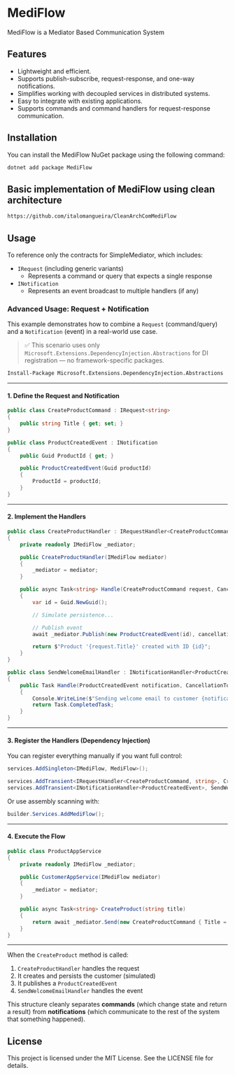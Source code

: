 # MediFlow

MediFlow is a Mediator Based Communication System

## Features
- Lightweight and efficient.
- Supports publish-subscribe, request-response, and one-way notifications.
- Simplifies working with decoupled services in distributed systems.
- Easy to integrate with existing applications.
- Supports commands and command handlers for request-response communication.

## Installation
You can install the MediFlow NuGet package using the following command:

```bash
dotnet add package MediFlow
```

## Basic implementation of MediFlow using clean architecture

```bash
https://github.com/italomangueira/CleanArchComMediFlow
```

## Usage

To reference only the contracts for SimpleMediator, which includes:

- `IRequest` (including generic variants)
  - Represents a command or query that expects a single response
- `INotification`
  - Represents an event broadcast to multiple handlers (if any)

### Advanced Usage: Request + Notification

This example demonstrates how to combine a `Request` (command/query) and a `Notification` (event) in a real-world use case.

> ✅ This scenario uses only `Microsoft.Extensions.DependencyInjection.Abstractions` for DI registration — no framework-specific packages.

```bash
Install-Package Microsoft.Extensions.DependencyInjection.Abstractions
```

---

#### 1. Define the Request and Notification

```csharp
public class CreateProductCommand : IRequest<string>
{
    public string Title { get; set; }
}

public class ProductCreatedEvent : INotification
{
    public Guid ProductId { get; }

    public ProductCreatedEvent(Guid productId)
    {
        ProductId = productId;
    }
}
```

---

#### 2. Implement the Handlers

```csharp
public class CreateProductHandler : IRequestHandler<CreateProductCommand, string>
{
    private readonly IMediFlow _mediator;

    public CreateProductHandler(IMediFlow mediator)
    {
        _mediator = mediator;
    }

    public async Task<string> Handle(CreateProductCommand request, CancellationToken cancellationToken)
    {
        var id = Guid.NewGuid();

        // Simulate persistence...

        // Publish event
        await _mediator.Publish(new ProductCreatedEvent(id), cancellationToken);

        return $"Product '{request.Title}' created with ID {id}";
    }
}

public class SendWelcomeEmailHandler : INotificationHandler<ProductCreatedEvent>
{
    public Task Handle(ProductCreatedEvent notification, CancellationToken cancellationToken)
    {
        Console.WriteLine($"Sending welcome email to customer {notification.ProductId}");
        return Task.CompletedTask;
    }
}
```

---

#### 3. Register the Handlers (Dependency Injection)

You can register everything manually if you want full control:

```csharp
services.AddSingleton<IMediFlow, MediFlow>();

services.AddTransient<IRequestHandler<CreateProductCommand, string>, CreateProductHandler>();
services.AddTransient<INotificationHandler<ProductCreatedEvent>, SendWelcomeEmailHandler>();
```

Or use assembly scanning with:

```csharp
builder.Services.AddMediFlow();
```

---

#### 4. Execute the Flow

```csharp
public class ProductAppService
{
    private readonly IMediFlow _mediator;

    public CustomerAppService(IMediFlow mediator)
    {
        _mediator = mediator;
    }

    public async Task<string> CreateProduct(string title)
    {
        return await _mediator.Send(new CreateProductCommand { Title = title });
    }
}
```

---

When the `CreateProduct` method is called:

1. `CreateProductHandler` handles the request
2. It creates and persists the customer (simulated)
3. It publishes a `ProductCreatedEvent`
4. `SendWelcomeEmailHandler` handles the event

This structure cleanly separates **commands** (which change state and return a result) from **notifications** (which communicate to the rest of the system that something happened).


## License
This project is licensed under the MIT License. See the LICENSE file for details.
